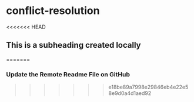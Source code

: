 # conflict-resolution

<<<<<<< HEAD
  ## This is a subheading created locally
=======
### Update the Remote Readme File on GitHub
>>>>>>> e18be89a7998e29846eb4e22e58e9d0a4d1aed92
